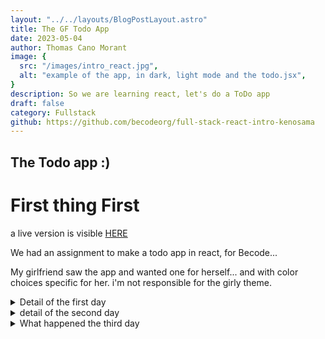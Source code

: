 ```yaml
---
layout: "../../layouts/BlogPostLayout.astro"
title: The GF Todo App
date: 2023-05-04
author: Thomas Cano Morant
image: {
  src: "/images/intro_react.jpg",
  alt: "example of the app, in dark, light mode and the todo.jsx",
}
description: So we are learning react, let's do a ToDo app
draft: false
category: Fullstack
github: https://github.com/becodeorg/full-stack-react-intro-kenosama
---
```

## The Todo app :)

# First thing First

a live version is visible [HERE](https://kenosama-react-todo.netlify.app/)

We had an assignment to make a todo app in react, for Becode...

My girlfriend saw the app and wanted one for herself... and with color choices specific for her. i'm not responsible for the girly theme.

<details>
  <summary> Detail of the first day </summary>
For this moment, we have to make a ToDo app stored locally,

On **the first day**, we have to understand the principle of Components and how to insert it into the App.

I worked with Shared components, by that, i mean, i want to re-use my components if i need, so the InputForm is easily re-usable for a future project if needed.  you will find them into the Components/Shared Folder
# FormInput Component 

This is a **React** component that helps to create an input field or a textarea.
<details>
    <summary>Click here if you wanna see the code</summary>

```jsx
import Slugify from "./Slugify";

const FormInput = (props) => {
  const type = props.type ? props.type : "text"; 
  const name = props.name ? props.name: " ";
  const value = props.value ? props.value: null;
  const label = props.label ? props.label: Slugify(name);
  const placeholder = props.placeholder ? props.placeholder: "";
  
  
  return (
    <>
      <label htmlFor={label}>{name}:</label> &nbsp;
      {type === "textarea" ? (
        <textarea name={name} id={Slugify(name)} placeholder={placeholder}>
          {value}
        </textarea>
      ) : (
        <input
          type={type}
          name={name}
          id={Slugify(name)}
          placeholder={placeholder}
          value={value}
        />
      )}
    </>
  );
};

export default FormInput;
```

</details>

## What is a Props?

A **props** is an object that contains properties and values. In this component, `props` is a parameter of the function that holds the values that are passed from its parent component.

## How it Works

This component receives different **props** such as `type`, `name`, `value`, `label`, and `placeholder`. If any of these props is not passed, the component assigns a default value to them.  
ex here :  

```jsx
const type = props.type ? props.type : "text"; 
```

Then, it renders a label and either an input field or a textarea based on the type of `props.type` that is passed. The label and input field or textarea are created with the `name`, `id`, and `placeholder` values passed through the props.

If a `value` prop is passed, it is added to the input or textarea field as the initial value.

The `Slugify` function, imported from another file, is used to convert the `name` value into a URL-friendly string to be used as the `id` value.

That's it! This component helps to create simple and reusable input fields and textareas.

# TodoList Component

This is a **React** component that renders a form to add a todo and a list of todos.
<details>
    <summary>Click Here if you wanna see the code</summary>

```jsx
//importing the necessary dependencies from React
// import React , { useState } from "react";
import CustomInput from "./Components/Shared/FormInput";
import Button from "./Components/Shared/Button";
import ListElement from "./Components/ListElement"
//Creating the TodoList Component
const TodoList= () =>{
    return (
      <div>
        <div className="container">
          <form action="">
            <CustomInput
              type="text"
              name="Name ToDo"
              placeholder="Write the ToDo"
            />
            <Button type="submit" text="Add todo" />
          </form>
        </div>
        <div className="container">
            <ul>
              <ListElement name="TODO 1" />                
              <ListElement name="TODO 2" />                
              <ListElement name="TODO 3" />                
              <ListElement name="TODO 4" />                
            </ul>
        </div>
      </div>
    );

};
// Export the TodoList component as the default export of the module.
export default TodoList;
```
</details>

## How it Works

The component first imports some necessary dependencies from React and other components, including `CustomInput`, `Button`, and `ListElement`.

The `CustomInput` component is used to create an input field for the user to write a new todo. The `Button` component is used to add the new todo to the list.

A `form` element is used to contain the input field and the button.

The `ListElement` component is used to create an unordered list of todos. Four `ListElement` components are used to create placeholders for four sample todos.

The component does not have any functionality yet, but it provides a basic structure for a todo list application.

That's it! This component is simple, but it can be expanded to create a functional todo list application.
</details>

<details>
<summary> detail of the second day </summary>
My Todo App is a simple application where you can write down things you need to do and mark them as done when you finish them.

## How to use it?

Type your task in the input field.
Click the "Add todo" button to add it to the list.
Click the checkbox next to the task when you finish it to mark it as done.
Click the "Delete" button to remove the task from the list.
How it works?
When you add a task, it gets saved to your browser's local storage, so even if you close the tab or the browser, your tasks will be there when you come back.

Let's see some code examples:

<details>
<summary>Getting the saved tasks from local storage</summary>

```jsx
useEffect(() => {
  // Get the todos from the local storage or make an empty array
  const storedToDos = JSON.parse(localStorage.getItem(LSKEY + ".ToDos")) || [];
  // If there are stored todos, update the state with them
  if (storedToDos.length > 0) setToDos(storedToDos);
}, []);
```

This code uses useEffect hook to get the tasks from local storage when the component mounts.

</details>

<details>
<summary>Saving tasks to local storage</summary>

```jsx
useEffect(() => {
  window.localStorage.setItem(LSKEY + ".ToDos", JSON.stringify(ToDos));
}, [ToDos]);
```

This code uses useEffect hook to save the tasks to local storage every time the tasks state changes.

</details>
<details>
<summary>Adding a new task to the list</summary>

```jsx
const handleSubmitForm = (e) => {
  e.preventDefault();
  const postedFormRef = contentRef.current.value;
  console.log(postedFormRef);
  const id = uuidv4();
  const newToDos = {
    text: postedFormRef,
    done: false,
    id: id,
  };
  setToDos([...ToDos, newToDos]);
  contentRef.current.value = "";
};
```

This code handles the form submission and creates a new task object with a unique ID using the uuidv4 library. It then adds the new task to the tasks array using the setToDos function.

</details>
<details>
<summary>Marking a task as done</summary>

```jsx
const handleChecked = (index) => {
  const newToDos = [...ToDos];
  newToDos[index].done = !newToDos[index].done;
  setToDos(newToDos);
};
```

This code toggles the done property of a task when the checkbox next to it is clicked.

</details>
<details>
<summary>Removing a task from the list</summary>

```jsx
const handleDelete = (index) => {
  const newToDos = [...ToDos];
  newToDos.splice(index, 1);
  setToDos(newToDos);
};
```

This code removes a task from the tasks array when the "Delete" button next to it is clicked.

</details>

</details>

<details>
<summary>What happened the third day</summary>

# Todo.jsx

This is a file containing code for a "Todo" component in a web application. The "Todo" component allows users to add, edit, and delete tasks that they need to complete.

## Getting Started

The code begins by importing necessary dependencies from React, including `useRef`, `useState`, and `useEffect`. It also imports a `Slugify` component, a `uuidv4` function from the `uuid` package, and two custom components, `Table` and `Calendar`. These dependencies allow the component to function properly.

The `TodoList` component is then created. This component contains the logic for the "Todo" functionality. It starts by getting any previously saved "todos" from local storage using the `useEffect` hook. If any "todos" are found, they are loaded into the state.

Next, the component sets up a datepicker with `react-tailwindcss-datepicker`. The `useState` hook is used to keep track of the selected date or date range and the placeholder text.

After that, the `useRef` hook is used to create a reference to the input field for adding a new "todo".

There are two more `useEffect` hooks used in the code. One saves any changes to the "todos" state to local storage, and the other updates the placeholder text when the date or date range is changed.

The `handleSubmitForm` function is called when the user submits the form for adding a new "todo". It checks that all required fields are filled out and then creates a new "todo" object using the `uuidv4` function to generate a unique ID. This new "todo" is then added to the existing "todos" using the `setToDos` function.

The `handleChecked` function is called when the user checks or unchecks a "todo" from the list. It updates the `done` property of the "todo" object with the new status.

Finally, the `handleDelete` function is called when the user deletes a "todo" from the list. It removes the "todo" from the "todos" state using the `splice` method.

## Usage

This component can be used in a web application to create a "Todo" functionality, where users can add, edit, and delete tasks that they need to complete. It uses a simple form for adding new tasks and provides a way to check off completed tasks and delete tasks that are no longer needed.

To use this component in a web application, import it using `import TodoList from './Todo.jsx'` and include it in the JSX code where you want the "Todo" functionality to be displayed.

# Table.jsx

This file contains code for a `Table` component in a web application that displays a list of "todos" that the user has added.

## Getting Started

The component takes in three props: `ToDos`, `handleChecked`, and `handleDelete`. `ToDos` is an array of all the "todos" that the user has added. `handleChecked` is a function that updates the `done` property of a "todo" when the user checks or unchecks the corresponding checkbox. `handleDelete` is a function that deletes a "todo" from the list when the user clicks the corresponding delete button.

## Usage

The `Table` component is used to display the list of "todos" that the user has added. It creates a table with five columns: "Done?", "Description", "Start Date", "End Date", and "Delete". Each row in the table represents a "todo" that the user has added.

The `daysBeforeDeadline` function is used to calculate how many days are left before the "todo" is due. If the "todo" is due in the future, it will display the number of days remaining until the due date. If the "todo" is due today, it will display "today". If the due date has already passed, it will display the number of days since the due date.

The `isEven` function is used to determine whether the index of a row in the table is even or odd. This is used to alternate the background color of each row.

The `Table` component maps over the `ToDos` array and creates a row in the table for each "todo". Each row contains a checkbox that the user can check or uncheck to mark the "todo" as done, the description of the "todo", the start date, the end date, and a delete button. The description, start date, and end date are displayed with strikethrough text if the "todo" has been marked as done.

To use this component in a web application, import it using `import Table from './Table.jsx'` and include it in the JSX code where you want the list of "todos" to be displayed.
</details>
